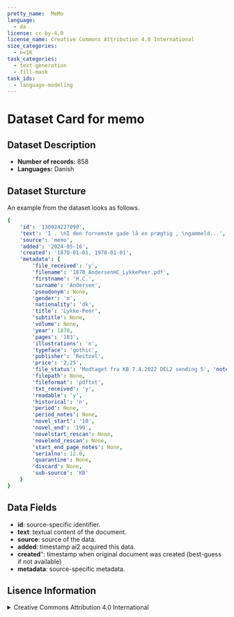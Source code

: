 ```yaml
---
pretty_name:  MeMo
language:
  - da
license: cc-by-4.0
license_name: Creative Commons Attribution 4.0 International
size_categories:
  - n<1K
task_categories:
  - text-generation
  - fill-mask
task_ids:
  - language-modeling
---
```

# Dataset Card for memo
## Dataset Description
- **Number of records:** 858
- **Languages:** Danish
## Dataset Sturcture
An example from the dataset looks as follows.
```yaml
{
    'id': '130024227090',
    'text': 'I . \nI den fornemste gade lå en prægtig , \ngammeld...',
    'source': 'memo',
    'added': '2024-05-16',
    'created': '1870-01-01, 1970-01-01',
    'metadata': {
        'file_received': 'y',
        'filename': '1870_AndersenHC_LykkePeer.pdf',
        'firstname': 'H.C.',
        'surname': 'Andersen',
        'pseudonym': None,
        'gender': 'm',
        'nationality': 'dk',
        'title': 'Lykke-Peer',
        'subtitle': None,
        'volume': None,
        'year': 1870,
        'pages': '183',
        'illustrations': 'n',
        'typeface': 'gothic',
        'publisher': 'Reitzel',
        'price': '2,25',
        'file_status': 'Modtaget fra KB 7.4.2022 DEL2 sending 5', 'notes': "OBS! PDF'en er ren tekst i antikva, men den fysiske bog formentlig fraktur. Det kalder på separate kolonner: pdf-typeface eller file-typeface og book-typeface. /PD",
        'filepath': None,
        'fileformat': 'pdftxt',
        'txt_received': 'y',
        'readable': 'y',
        'historical': 'n',
        'period': None,
        'period_notes': None,
        'novel_start': '10',
        'novel_end': '190',
        'novelstart_rescan': None,
        'novelend_rescan': None,
        'start_end_page_notes': None,
        'serialno': 12.0,
        'quarantine': None,
        'discard': None,
        'sub-source': 'KB'
    }
}
```

## Data Fields

- **id**: source-specific identifier.
- **text**: textual content of the document.
- **source**: source of the data.
- **added**: timestamp ai2 acquired this data.
- **created**": timestamp when original document was created (best-guess if not available)
- **metadata**: source-specific metadata.

## Lisence Information
<details>
<summary>Creative Commons Attribution 4.0 International</summary>
<p>
Creative Commons Corporation ("Creative Commons") is not a law firm and does not provide legal services or legal advice. Distribution of Creative Commons public licenses does not create a lawyer-client or other relationship. Creative Commons makes its licenses and related information available on an "as-is" basis. Creative Commons gives no warranties regarding its licenses, any material licensed under their terms and conditions, or any related information. Creative Commons disclaims all liability for damages resulting from their use to the fullest extent possible.

https://huggingface.co/datasets/choosealicense/licenses/blob/main/markdown/cc-by-4.0.md
</p>
</details>
